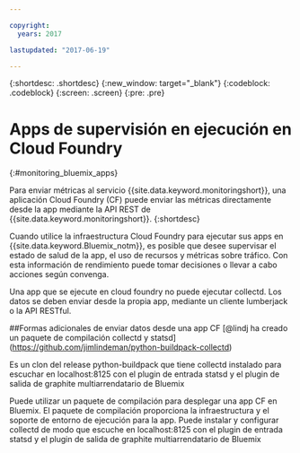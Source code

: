 ```yaml
---

copyright:
  years: 2017

lastupdated: "2017-06-19"

---
```



{:shortdesc: .shortdesc}
{:new_window: target="_blank"}
{:codeblock: .codeblock}
{:screen: .screen}
{:pre: .pre}

# Apps de supervisión en ejecución en Cloud Foundry
 {:#monitoring_bluemix_apps}

Para enviar métricas al servicio {{site.data.keyword.monitoringshort}}, una aplicación Cloud Foundry (CF) puede enviar las métricas directamente desde la app mediante la API REST de {{site.data.keyword.monitoringshort}}.
{:shortdesc}

Cuando utilice la infraestructura Cloud Foundry para ejecutar sus apps en {{site.data.keyword.Bluemix_notm}}, es posible que desee supervisar el estado de salud de la app, el uso de recursos y métricas sobre tráfico. Con esta información de rendimiento puede tomar decisiones o llevar a cabo acciones según convenga.


Una app que se ejecute en cloud foundry no puede ejecutar collectd. Los datos se deben enviar desde la propia app, mediante un cliente lumberjack o la API RESTful. 

##Formas adicionales de enviar datos desde una app CF [@lindj ha creado un paquete de compilación collectd y statsd] (https://github.com/jimlindeman/python-buildpack-collectd)

Es un clon del release python-buildpack que tiene collectd instalado para escuchar en localhost:8125 con el plugin de entrada statsd y el plugin de salida de graphite multiarrendatario de Bluemix 

Puede utilizar un paquete de compilación para desplegar una app CF en Bluemix. El paquete de compilación proporciona la infraestructura y el soporte de entorno de ejecución para la app. Puede instalar y configurar collectd de modo que escuche en localhost:8125 con el plugin de entrada statsd y el plugin de salida de graphite multiarrendatario de Bluemix 
